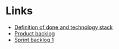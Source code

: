 Links
===
* [Definition of done and technology stack](definition-and-stack.md)
* [Product backlog](https://helsinkifi-my.sharepoint.com/:x:/g/personal/gadamson_ad_helsinki_fi/EaBFDDpmDTFNs5V0jFAsA3ABkgP_PZ7NUz5YkMXjyY-Ybw?e=hUmNol)
* [Sprint backlog 1](sprint-backlog-1.md)
